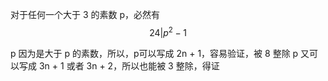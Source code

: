 对于任何一个大于 3 的素数 p，必然有
$$
24 | p^2 - 1
$$

p 因为是大于 p 的素数，所以，p可以写成 2n + 1，容易验证，被 8 整除
p 又可以写成 3n + 1 或者 3n + 2，所以也能被 3 整除，得证